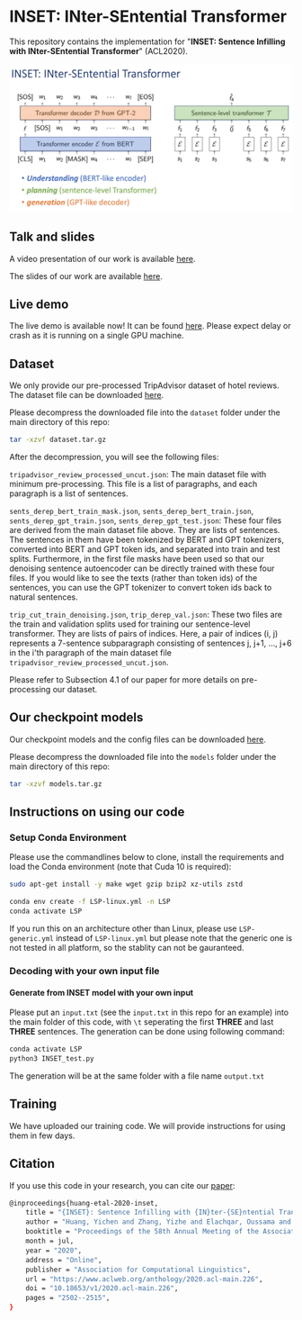 # INSET: INter-SEntential Transformer

This repository contains the implementation for "**INSET: Sentence Infilling with INter-SEntential Transformer**" (ACL2020).

![Screenshot](inset.png)


## Talk and slides

A video presentation of our work is available [here](https://www.youtube.com/watch?v=369mXo2W-Cg).

The slides of our work are available [here](https://github.com/dreasysnail/INSET/blob/master/inset.pdf).


## Live demo

The live demo is available now! It can be found [here](http://52.247.25.3:8899). Please expect delay or crash as it is running on a single GPU machine.


## Dataset

We only provide our pre-processed TripAdvisor dataset of hotel reviews. The dataset file can be downloaded [here](https://yizzhang.blob.core.windows.net/transformer/yichen/test_github/INSET/dataset.tar.gz?sv=2019-10-10&st=2020-10-27T20%3A27%3A48Z&se=2029-10-28T20%3A27%3A00Z&sr=b&sp=r&sig=9vODA7K%2By%2B4Y%2BzJVuyuBMXz82AgwXvTb3WMn2dDmDHo%3D).

Please decompress the downloaded file into the `dataset` folder under the main directory of this repo:
```bash
tar -xzvf dataset.tar.gz
```

After the decompression, you will see the following files:

`tripadvisor_review_processed_uncut.json`: The main dataset file with minimum pre-processing. This file is a list of paragraphs, and each paragraph is a list of sentences.

`sents_derep_bert_train_mask.json`, `sents_derep_bert_train.json`, `sents_derep_gpt_train.json`, `sents_derep_gpt_test.json`: These four files are derived from the main dataset file above. They are lists of sentences. The sentences in them have been tokenized by BERT and GPT tokenizers, converted into BERT and GPT token ids, and separated into train and test splits. Furthermore, in the first file masks have been used so that our denoising sentence autoencoder can be directly trained with these four files. If you would like to see the texts (rather than token ids) of the sentences, you can use the GPT tokenizer to convert token ids back to natural sentences.

`trip_cut_train_denoising.json`, `trip_derep_val.json`: These two files are the train and validation splits used for training our sentence-level transformer. They are lists of pairs of indices. Here, a pair of indices (i, j) represents a 7-sentence subparagraph consisting of sentences j, j+1, ..., j+6 in the i'th paragraph of the main dataset file `tripadvisor_review_processed_uncut.json`.

Please refer to Subsection 4.1 of our paper for more details on pre-processing our dataset.


## Our checkpoint models

Our checkpoint models and the config files can be downloaded [here](https://yizzhang.blob.core.windows.net/transformer/yichen/test_github/INSET/models.tar.gz?sv=2019-10-10&st=2020-10-27T20%3A25%3A40Z&se=2029-10-28T20%3A25%3A00Z&sr=b&sp=r&sig=SeYtZYcnCy9R5wnuM8rZxz63%2Fwq5fv5xVHxZLK0JCCI%3D).  

Please decompress the downloaded file into the `models` folder under the main directory of this repo:
```bash
tar -xzvf models.tar.gz
```

## Instructions on using our code

### Setup Conda Environment

Please use the commandlines below to clone, install the requirements and load the Conda environment (note that Cuda 10 is required):

```bash
sudo apt-get install -y make wget gzip bzip2 xz-utils zstd
```

```bash
conda env create -f LSP-linux.yml -n LSP
conda activate LSP
```

If you run this on an architecture other than Linux, please use `LSP-generic.yml` instead of `LSP-linux.yml` but please note that the generic one is not tested in all platform, so the stablity can not be gauranteed.


### Decoding with your own input file

#### Generate from INSET model with your own input
Please put an `input.txt` (see the `input.txt` in this repo for an example) into the main folder of this code, with `\t` seperating the first **THREE** and last **THREE** sentences. The generation can be done using following command:
  
```bash
conda activate LSP
python3 INSET_test.py
```
The generation will be at the same folder with a file name `output.txt`

## Training

We have uploaded our training code. We will provide instructions for using them in few days.


## Citation
If you use this code in your research, you can cite our [paper](https://arxiv.org/abs/1911.03892):
```bash
@inproceedings{huang-etal-2020-inset,
    title = "{INSET}: Sentence Infilling with {IN}ter-{SE}ntential Transformer",
    author = "Huang, Yichen and Zhang, Yizhe and Elachqar, Oussama and Cheng, Yu",
    booktitle = "Proceedings of the 58th Annual Meeting of the Association for Computational Linguistics",
    month = jul,
    year = "2020",
    address = "Online",
    publisher = "Association for Computational Linguistics",
    url = "https://www.aclweb.org/anthology/2020.acl-main.226",
    doi = "10.18653/v1/2020.acl-main.226",
    pages = "2502--2515",
}
```


